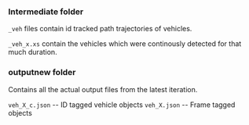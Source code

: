 ### Intermediate folder

`_veh` files contain id tracked path trajectories of vehicles.

`_veh_x.xs` contain the vehicles which were continously detected for
that much duration.

### outputnew folder

Contains all the actual output files from the latest iteration.

`veh_X_c.json` -- ID tagged vehicle objects
`veh_X.json` -- Frame tagged objects
